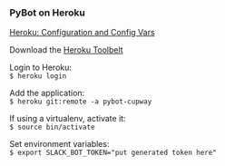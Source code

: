 ### PyBot on Heroku

[Heroku: Configuration and Config Vars](https://devcenter.heroku.com/articles/config-vars#setting-up-config-vars-for-a-deployed-application)

Download the [Heroku Toolbelt](https://toolbelt.heroku.com/)

Login to Heroku:  
`$ heroku login`

Add the application:  
`$ heroku git:remote -a pybot-cupway`

If using a virtualenv, activate it:  
`$ source bin/activate`

Set environment variables:  
`$ export SLACK_BOT_TOKEN="put generated token here"`